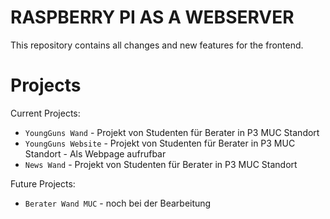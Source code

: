 # RASPBERRY PI AS A WEBSERVER

This repository contains all changes  and new features for the frontend.

# Projects

Current Projects:

* `YoungGuns Wand` - Projekt von Studenten für Berater in P3 MUC Standort 
* `YoungGuns Website` - Projekt von Studenten für Berater in P3 MUC Standort - Als Webpage aufrufbar
* `News Wand` - Projekt von Studenten für Berater in P3 MUC Standort 



Future Projects:

* `Berater Wand MUC` - noch bei der Bearbeitung










